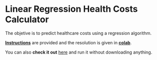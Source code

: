 # Linear Regression Health Costs Calculator

The objetive is to predict healthcare costs using a regression algorithm.

[**Instructions**](https://github.com/LautaroOchotorena/Machine-Learning-with-Python-FreeCodeCamp/blob/main/Linear%20Regression%20Health%20Costs%20Calculator/Instructions.md) are provided and the resolution
is given in [**colab**](https://github.com/LautaroOchotorena/Machine-Learning-with-Python-FreeCodeCamp/blob/main/Linear%20Regression%20Health%20Costs%20Calculator/fcc_predict_health_costs_with_regression.ipynb).

You can also **check it out** [here](https://colab.research.google.com/drive/1Qqn0GsqiRXfjyZp-AtIIWQVbOsUTM0da?usp=sharing) and run it without downloading anything.
